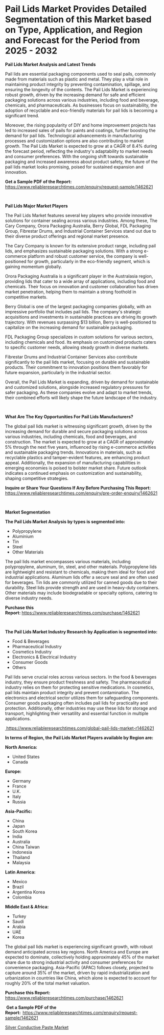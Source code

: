 <p><h1>Pail Lids Market Provides Detailed Segmentation of this Market based on Type, Application, and Region and Forecast for the Period from 2025 - 2032</h1></p><p><strong>Pail Lids Market Analysis and Latest Trends</strong></p>
<p><p>Pail lids are essential packaging components used to seal pails, commonly made from materials such as plastic and metal. They play a vital role in maintaining product integrity by preventing contamination, spillage, and ensuring the longevity of the contents. The Pail Lids Market is experiencing robust growth, driven by the increasing demand for safe and efficient packaging solutions across various industries, including food and beverage, chemicals, and pharmaceuticals. As businesses focus on sustainability, the adoption of recyclable and eco-friendly materials for pail lids is becoming a significant trend.</p><p>Moreover, the rising popularity of DIY and home improvement projects has led to increased sales of pails for paints and coatings, further boosting the demand for pail lids. Technological advancements in manufacturing processes and customization options are also contributing to market growth. The Pail Lids Market is expected to grow at a CAGR of 8.4% during the forecast period, reflecting the industry's adaptability to market needs and consumer preferences. With the ongoing shift towards sustainable packaging and increased awareness about product safety, the future of the pail lids market looks promising, poised for sustained expansion and innovation.</p></p>
<p><strong>Get a Sample PDF of the Report:&nbsp;</strong> <a href="https://www.reliableresearchtimes.com/enquiry/request-sample/1462621?utm_campaign=2997&utm_medium=2&utm_source=Github&utm_content=ia&utm_term=01042025&utm_id=pail-lids">https://www.reliableresearchtimes.com/enquiry/request-sample/1462621</a></p>
<p>&nbsp;</p>
<p><strong>Pail Lids Major Market Players</strong></p>
<p><p>The Pail Lids Market features several key players who provide innovative solutions for container sealing across various industries. Among these, The Cary Company, Orora Packaging Australia, Berry Global, FDL Packaging Group, Fibrestar Drums, and Industrial Container Services stand out due to their diverse product offerings and regional market presence.</p><p>The Cary Company is known for its extensive product range, including pail lids, and emphasizes sustainable packaging solutions. With a strong e-commerce platform and robust customer service, the company is well-positioned for growth, particularly in the eco-friendly segment, which is gaining momentum globally.</p><p>Orora Packaging Australia is a significant player in the Australasia region, providing lids that cater to a wide array of applications, including food and chemicals. Their focus on innovation and customer collaboration has driven market penetration, helping them to maintain a strong foothold in competitive markets.</p><p>Berry Global is one of the largest packaging companies globally, with an impressive portfolio that includes pail lids. The company's strategic acquisitions and investments in sustainable practices are driving its growth trajectory. With revenues surpassing $13 billion, Berry is well-positioned to capitalize on the increasing demand for sustainable packaging.</p><p>FDL Packaging Group specializes in custom solutions for various sectors, including chemicals and food. Its emphasis on customized products caters to specific customer needs, allowing steady growth in diverse markets.</p><p>Fibrestar Drums and Industrial Container Services also contribute significantly to the pail lids market, focusing on durable and sustainable products. Their commitment to innovation positions them favorably for future expansion, particularly in the industrial sector.</p><p>Overall, the Pail Lids Market is expanding, driven by demand for sustainable and customized solutions, alongside increased regulatory pressures for safer packaging. As these companies evolve and adapt to market trends, their combined efforts will likely shape the future landscape of the industry.</p></p>
<p>&nbsp;</p>
<p><strong>What Are The Key Opportunities For Pail Lids Manufacturers?</strong></p>
<p><p>The global pail lids market is witnessing significant growth, driven by the increasing demand for durable and secure packaging solutions across various industries, including chemicals, food and beverages, and construction. The market is expected to grow at a CAGR of approximately 5% through the next five years, influenced by rising e-commerce activities and sustainable packaging trends. Innovations in materials, such as recyclable plastics and tamper-evident features, are enhancing product appeal. Additionally, the expansion of manufacturing capabilities in emerging economies is poised to bolster market share. Future outlook indicates a continued emphasis on customization and sustainability, shaping competitive strategies.</p></p>
<p><strong>Inquire or Share Your Questions If Any Before Purchasing This Report:</strong> <a href="https://www.reliableresearchtimes.com/enquiry/pre-order-enquiry/1462621?utm_campaign=2997&utm_medium=2&utm_source=Github&utm_content=ia&utm_term=01042025&utm_id=pail-lids">https://www.reliableresearchtimes.com/enquiry/pre-order-enquiry/1462621</a></p>
<p>&nbsp;</p>
<p><strong>Market Segmentation</strong></p>
<p><strong>The Pail Lids Market Analysis by types is segmented into:</strong></p>
<p><ul><li>Polypropylene</li><li>Aluminium</li><li>Tin</li><li>Steel</li><li>Other Materials</li></ul></p>
<p><p>The pail lids market encompasses various materials, including polypropylene, aluminum, tin, steel, and other materials. Polypropylene lids are lightweight and resistant to chemicals, making them ideal for food and industrial applications. Aluminum lids offer a secure seal and are often used for beverages. Tin lids are commonly utilized for canned goods due to their durability. Steel lids provide strength and are used in heavy-duty containers. Other materials may include biodegradable or specialty options, catering to diverse industry needs.</p></p>
<p><strong>Purchase this Report:&nbsp;</strong><a href="https://www.reliableresearchtimes.com/purchase/1462621?utm_campaign=2997&utm_medium=2&utm_source=Github&utm_content=ia&utm_term=01042025&utm_id=pail-lids">https://www.reliableresearchtimes.com/purchase/1462621</a></p>
<p>&nbsp;</p>
<p><strong>The Pail Lids Market Industry Research by Application is segmented into:</strong></p>
<p><ul><li>Food & Beverages</li><li>Pharmaceutical Industry</li><li>Cosmetics Industry</li><li>Electronics & Electrical Industry</li><li>Consumer Goods</li><li>Others</li></ul></p>
<p><p>Pail lids serve crucial roles across various sectors. In the food & beverages industry, they ensure product freshness and safety. The pharmaceutical industry relies on them for protecting sensitive medications. In cosmetics, pail lids maintain product integrity and prevent contamination. The electronics and electrical sector utilizes them for safeguarding components. Consumer goods packaging often includes pail lids for practicality and protection. Additionally, other industries may use these lids for storage and transport, highlighting their versatility and essential function in multiple applications.</p></p>
<p><a href="https://www.reliableresearchtimes.com/global-pail-lids-market-r1462621?utm_campaign=2997&utm_medium=2&utm_source=Github&utm_content=ia&utm_term=01042025&utm_id=pail-lids">&nbsp;https://www.reliableresearchtimes.com/global-pail-lids-market-r1462621</a></p>
<p><strong>In terms of Region, the Pail Lids Market Players available by Region are:</strong></p>
<p>
    <p> <strong> North America: </strong>
        <ul>
            <li>United States</li>
            <li>Canada</li>
        </ul>
        </p> 
    <p> <strong> Europe: </strong>
        <ul>
            <li>Germany</li>
            <li>France</li>
            <li>U.K.</li>
            <li>Italy</li>
            <li>Russia</li>
        </ul>
        </p> 
    <p> <strong> Asia-Pacific: </strong>
        <ul>
            <li>China</li>
            <li>Japan</li>
            <li>South Korea</li>
            <li>India</li>
            <li>Australia</li>
            <li>China Taiwan</li>
            <li>Indonesia</li>
            <li>Thailand</li>
            <li>Malaysia</li>
        </ul>
        </p> 
    <p> <strong> Latin America: </strong>
        <ul>
            <li>Mexico</li>
            <li>Brazil</li>
            <li>Argentina Korea</li>
            <li>Colombia</li>
        </ul>
        </p> 
    <p> <strong> Middle East & Africa: </strong>
        <ul>
            <li>Turkey</li>
            <li>Saudi</li>
            <li>Arabia</li>
            <li>UAE</li>
            <li>Korea</li>
        </ul>
    </p>
    </p>
<p><p>The global pail lids market is experiencing significant growth, with robust demand anticipated across key regions. North America and Europe are expected to dominate, collectively holding approximately 45% of the market share due to strong industrial activity and consumer preferences for convenience packaging. Asia-Pacific (APAC) follows closely, projected to capture around 35% of the market, driven by rapid industrialization and urbanization in countries like China, which alone is expected to account for roughly 20% of the total market valuation.</p></p>
<p><strong>Purchase this Report: </strong><a href="https://www.reliableresearchtimes.com/purchase/1462621?utm_campaign=2997&utm_medium=2&utm_source=Github&utm_content=ia&utm_term=01042025&utm_id=pail-lids">https://www.reliableresearchtimes.com/purchase/1462621</a></p>
<p>&nbsp;<strong>Get a Sample PDF of the Report:&nbsp;&nbsp;</strong><a href="https://www.reliableresearchtimes.com/enquiry/request-sample/1462621?utm_campaign=2997&utm_medium=2&utm_source=Github&utm_content=ia&utm_term=01042025&utm_id=pail-lids">https://www.reliableresearchtimes.com/enquiry/request-sample/1462621</a></p>
<p><strong></strong></p>
<p><p><a href="https://github.com/zitanebeibit9/Market-Research-Report-List-1/blob/main/silver-conductive-paste-market.md?utm_campaign=2997&utm_medium=2&utm_source=Github&utm_content=ia&utm_term=01042025&utm_id=pail-lids">Silver Conductive Paste Market</a></p></p>